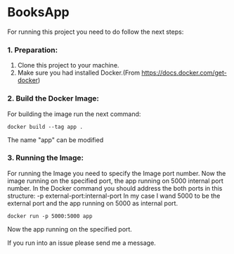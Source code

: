 # BooksApp

For running this project you need to do follow the next steps:
### 1. Preparation:
1. Clone this project to your machine.
2. Make sure you had installed Docker.(From https://docs.docker.com/get-docker)
### 2. Build the Docker Image:
For building the image run the next command:

```docker build --tag app .  ```

The name "app" can be modified

### 3. Running the Image:
For running the Image you need to specify the Image port number.
Now the image running on the specified port, the app running on 5000 internal port number.
In the Docker command you should address the both ports in this structure: -p external-port:internal-port
In my case I wand 5000 to be the external port and the app running on 5000 as internal port.
 
```docker run -p 5000:5000 app```

Now the app running on the specified port.

If you run into an issue please send me a message. 